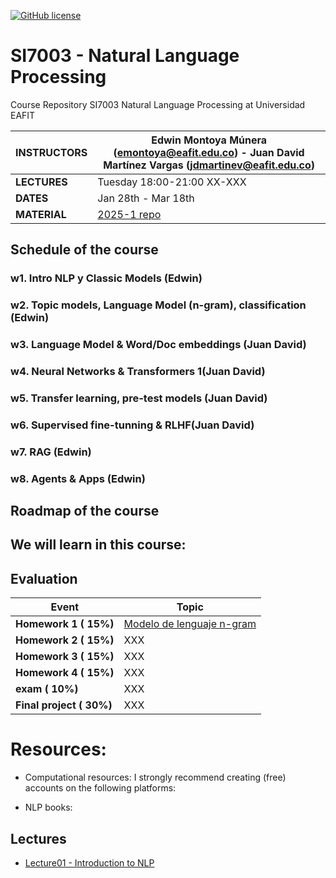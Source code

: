 [![GitHub license](https://img.shields.io/github/license/microsoft/AI-For-Beginners.svg)](https://github.com/microsoft/AI-For-Beginners/blob/main/LICENSE)
# SI7003 - Natural Language Processing

Course Repository SI7003 Natural Language Processing at Universidad EAFIT

| **INSTRUCTORS** | Edwin Montoya Múnera (emontoya@eafit.edu.co) - Juan David Martínez Vargas (jdmartinev@eafit.edu.co) |
| -------------- | -------------------------------- |
| **LECTURES**   | Tuesday 18:00-21:00 XX-XXX |
| **DATES**      | Jan 28th - Mar 18th |
| **MATERIAL**   | [2025-1 repo](https://github.com/mcda-eafit/si7003nlp/)  

## Schedule of the course

### w1. Intro NLP y Classic Models (Edwin)
### w2. Topic models, Language Model (n-gram), classification (Edwin)
### w3. Language Model & Word/Doc embeddings (Juan David)
### w4. Neural Networks & Transformers 1(Juan David)
### w5. Transfer learning, pre-test models (Juan David)
### w6. Supervised fine-tunning & RLHF(Juan David)
### w7. RAG (Edwin)
### w8. Agents & Apps (Edwin)

## Roadmap of the course

## We will learn in this course:

## Evaluation
| **Event** | Topic  |
| -------------- | -------------------------------- |
| **Homework 1 ( 15%)** | [Modelo de lenguaje n-gram](Lecture02/hw1.ipynb) |
| **Homework 2 ( 15%)** | XXX |
| **Homework 3 ( 15%)** | XXX |
| **Homework 4 ( 15%)** | XXX |
| **exam ( 10%)** | XXX |
| **Final project ( 30%)** | XXX |

# Resources:
* Computational resources: I strongly recommend creating (free) accounts on the following platforms:

  
* NLP books:
 
## Lectures
  
- [Lecture01 - Introduction to NLP](/Lecture01/)



